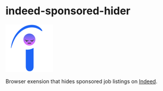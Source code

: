 # indeed-sponsored-hider

![>:(](icons/icon_big.png)

Browser exension that hides sponsored job listings on [Indeed](https://www.indeed.com).
